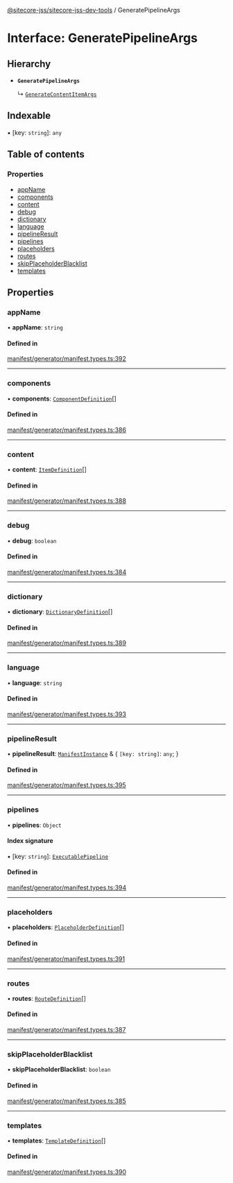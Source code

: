 [@sitecore-jss/sitecore-jss-dev-tools](../README.md) / GeneratePipelineArgs

# Interface: GeneratePipelineArgs

## Hierarchy

- **`GeneratePipelineArgs`**

  ↳ [`GenerateContentItemArgs`](GenerateContentItemArgs.md)

## Indexable

▪ [key: `string`]: `any`

## Table of contents

### Properties

- [appName](GeneratePipelineArgs.md#appname)
- [components](GeneratePipelineArgs.md#components)
- [content](GeneratePipelineArgs.md#content)
- [debug](GeneratePipelineArgs.md#debug)
- [dictionary](GeneratePipelineArgs.md#dictionary)
- [language](GeneratePipelineArgs.md#language)
- [pipelineResult](GeneratePipelineArgs.md#pipelineresult)
- [pipelines](GeneratePipelineArgs.md#pipelines)
- [placeholders](GeneratePipelineArgs.md#placeholders)
- [routes](GeneratePipelineArgs.md#routes)
- [skipPlaceholderBlacklist](GeneratePipelineArgs.md#skipplaceholderblacklist)
- [templates](GeneratePipelineArgs.md#templates)

## Properties

### appName

• **appName**: `string`

#### Defined in

[manifest/generator/manifest.types.ts:392](https://github.com/Sitecore/jss/blob/45966ad23/packages/sitecore-jss-dev-tools/src/manifest/generator/manifest.types.ts#L392)

___

### components

• **components**: [`ComponentDefinition`](ComponentDefinition.md)[]

#### Defined in

[manifest/generator/manifest.types.ts:386](https://github.com/Sitecore/jss/blob/45966ad23/packages/sitecore-jss-dev-tools/src/manifest/generator/manifest.types.ts#L386)

___

### content

• **content**: [`ItemDefinition`](ItemDefinition.md)[]

#### Defined in

[manifest/generator/manifest.types.ts:388](https://github.com/Sitecore/jss/blob/45966ad23/packages/sitecore-jss-dev-tools/src/manifest/generator/manifest.types.ts#L388)

___

### debug

• **debug**: `boolean`

#### Defined in

[manifest/generator/manifest.types.ts:384](https://github.com/Sitecore/jss/blob/45966ad23/packages/sitecore-jss-dev-tools/src/manifest/generator/manifest.types.ts#L384)

___

### dictionary

• **dictionary**: [`DictionaryDefinition`](DictionaryDefinition.md)[]

#### Defined in

[manifest/generator/manifest.types.ts:389](https://github.com/Sitecore/jss/blob/45966ad23/packages/sitecore-jss-dev-tools/src/manifest/generator/manifest.types.ts#L389)

___

### language

• **language**: `string`

#### Defined in

[manifest/generator/manifest.types.ts:393](https://github.com/Sitecore/jss/blob/45966ad23/packages/sitecore-jss-dev-tools/src/manifest/generator/manifest.types.ts#L393)

___

### pipelineResult

• **pipelineResult**: [`ManifestInstance`](ManifestInstance.md) & \{ `[key: string]`: `any`;  }

#### Defined in

[manifest/generator/manifest.types.ts:395](https://github.com/Sitecore/jss/blob/45966ad23/packages/sitecore-jss-dev-tools/src/manifest/generator/manifest.types.ts#L395)

___

### pipelines

• **pipelines**: `Object`

#### Index signature

▪ [key: `string`]: [`ExecutablePipeline`](ExecutablePipeline.md)

#### Defined in

[manifest/generator/manifest.types.ts:394](https://github.com/Sitecore/jss/blob/45966ad23/packages/sitecore-jss-dev-tools/src/manifest/generator/manifest.types.ts#L394)

___

### placeholders

• **placeholders**: [`PlaceholderDefinition`](PlaceholderDefinition.md)[]

#### Defined in

[manifest/generator/manifest.types.ts:391](https://github.com/Sitecore/jss/blob/45966ad23/packages/sitecore-jss-dev-tools/src/manifest/generator/manifest.types.ts#L391)

___

### routes

• **routes**: [`RouteDefinition`](RouteDefinition.md)[]

#### Defined in

[manifest/generator/manifest.types.ts:387](https://github.com/Sitecore/jss/blob/45966ad23/packages/sitecore-jss-dev-tools/src/manifest/generator/manifest.types.ts#L387)

___

### skipPlaceholderBlacklist

• **skipPlaceholderBlacklist**: `boolean`

#### Defined in

[manifest/generator/manifest.types.ts:385](https://github.com/Sitecore/jss/blob/45966ad23/packages/sitecore-jss-dev-tools/src/manifest/generator/manifest.types.ts#L385)

___

### templates

• **templates**: [`TemplateDefinition`](TemplateDefinition.md)[]

#### Defined in

[manifest/generator/manifest.types.ts:390](https://github.com/Sitecore/jss/blob/45966ad23/packages/sitecore-jss-dev-tools/src/manifest/generator/manifest.types.ts#L390)
